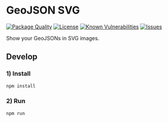 # GeoJSON SVG

<!--Badges-->

 [![Package Quality](https://packagequality.com/shield/geojson-svg.svg)](https://packagequality.com/#?package=geojson-svg)
 [![License](https://img.shields.io/github/license/hejny/geojson-svg.svg?style=flat)](https://raw.githubusercontent.com/hejny/geojson-svg/master/LICENSE)
 [![Known Vulnerabilities](https://snyk.io/test/github/hejny/geojson-svg/badge.svg)](https://snyk.io/test/github/hejny/geojson-svg)
 [![Issues](https://img.shields.io/github/issues/hejny/geojson-svg.svg?style=flat)](https://github.com/hejny/geojson-svg/issues)

<!--/Badges-->

Show your GeoJSONs in SVG images.

## Develop


### 1) Install

```bash
npm install
```

### 2) Run

```bash
npm run
```